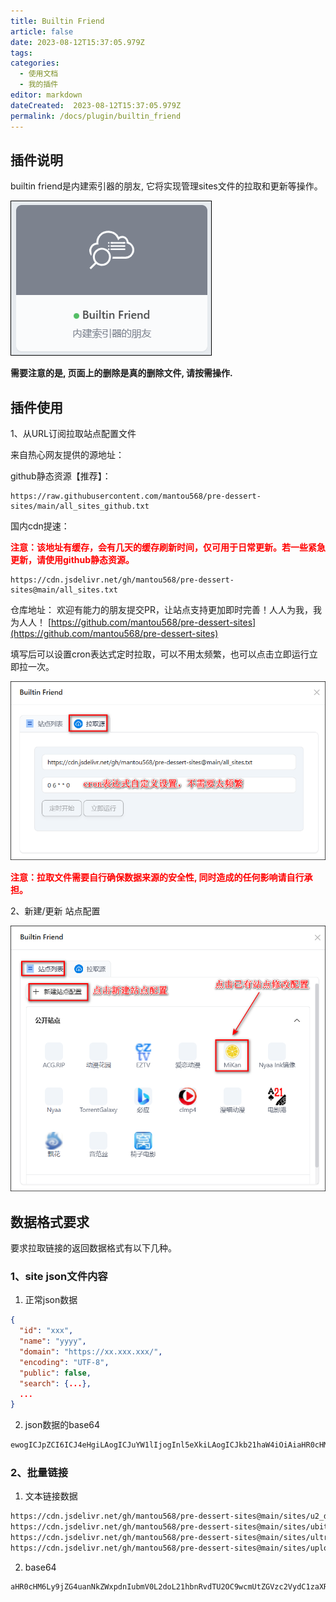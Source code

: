 ```yaml
---
title: Builtin Friend
article: false
date: 2023-08-12T15:37:05.979Z
tags:
categories: 
  - 使用文档
  - 我的插件
editor: markdown
dateCreated:  2023-08-12T15:37:05.979Z
permalink: /docs/plugin/builtin_friend
---
```


## 插件说明

builtin friend是内建索引器的朋友, 它将实现管理sites文件的拉取和更新等操作。

![0501.png](./images/0501.png)

**需要注意的是, 页面上的删除是真的删除文件, 请按需操作.**


## 插件使用

1、从URL订阅拉取站点配置文件

来自热心网友提供的源地址：

github静态资源【推荐】：
```
https://raw.githubusercontent.com/mantou568/pre-dessert-sites/main/all_sites_github.txt
```

国内cdn提速：

**<p style="color:red">注意：该地址有缓存，会有几天的缓存刷新时间，仅可用于日常更新。若一些紧急更新，请使用github静态资源。</p>**

```
https://cdn.jsdelivr.net/gh/mantou568/pre-dessert-sites@main/all_sites.txt
```
仓库地址：
欢迎有能力的朋友提交PR，让站点支持更加即时完善！人人为我，我为人人！
[https://github.com/mantou568/pre-dessert-sites](https://github.com/mantou568/pre-dessert-sites)


填写后可以设置cron表达式定时拉取，可以不用太频繁，也可以点击立即运行立即拉一次。

![0503.png](./images/0503.png)

**<p style="color:red">注意：拉取文件需要自行确保数据来源的安全性, 同时造成的任何影响请自行承担。</p>**

2、新建/更新 站点配置

![0502.png](./images/0502.png)

## 数据格式要求

要求拉取链接的返回数据格式有以下几种。

### 1、site json文件内容

1. 正常json数据
```json
{
  "id": "xxx",
  "name": "yyyy",
  "domain": "https://xx.xxx.xxx/",
  "encoding": "UTF-8",
  "public": false,
  "search": {...},
  ...
}
```
2. json数据的base64

```txt
ewogICJpZCI6ICJ4eHgiLAogICJuYW1lIjogInl5eXkiLAogICJkb21haW4iOiAiaHR0cHM6Ly94eC54eHgueHh4LyIsCiAgImVuY29kaW5nIjogIlVURi04IiwKICAicHVibGljIjogZmFsc2UsCiAgInNlYXJjaCI6IHsuLi59LAogIC4uLgp9
```

### 2、批量链接

1. 文本链接数据

```txt
https://cdn.jsdelivr.net/gh/mantou568/pre-dessert-sites@main/sites/u2_dmhy_org.json
https://cdn.jsdelivr.net/gh/mantou568/pre-dessert-sites@main/sites/ubits_club.json
https://cdn.jsdelivr.net/gh/mantou568/pre-dessert-sites@main/sites/ultrahd_net.json
https://cdn.jsdelivr.net/gh/mantou568/pre-dessert-sites@main/sites/uploads_ltd.json
```

2. base64

```
aHR0cHM6Ly9jZG4uanNkZWxpdnIubmV0L2doL21hbnRvdTU2OC9wcmUtZGVzc2VydC1zaXRlc0BtYWluL3NpdGVzL3UyX2RtaHlfb3JnLmpzb24KaHR0cHM6Ly9jZG4uanNkZWxpdnIubmV0L2doL21hbnRvdTU2OC9wcmUtZGVzc2VydC1zaXRlc0BtYWluL3NpdGVzL3ViaXRzX2NsdWIuanNvbgpodHRwczovL2Nkbi5qc2RlbGl2ci5uZXQvZ2gvbWFudG91NTY4L3ByZS1kZXNzZXJ0LXNpdGVzQG1haW4vc2l0ZXMvdWx0cmFoZF9uZXQuanNvbgpodHRwczovL2Nkbi5qc2RlbGl2ci5uZXQvZ2gvbWFudG91NTY4L3ByZS1kZXNzZXJ0LXNpdGVzQG1haW4vc2l0ZXMvdXBsb2Fkc19sdGQuanNvbg==
```

